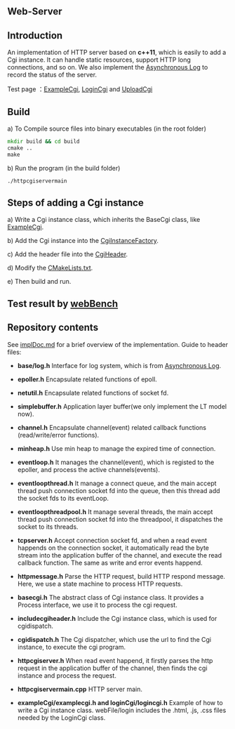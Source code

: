 ## Web-Server

## Introduction   
An implementation of HTTP server based on **c++11**, which is easily to add a Cgi instance. It can handle static resources, support HTTP long connections, and so on. We also implement the [Asynchronous Log](https://github.com/stepByStepToSky/ThreadPool-and-Asynchronous-log) to record the status of the server.

Test page ：[ExampleCgi](http://106.54.211.174:9508/cgi-bin/example?name=lufan&id=2021), [LoginCgi](http://106.54.211.174:9508/cgi-bin/login) and [UploadCgi](http://106.54.211.174:9508/cgi-bin/uploadfile) 

## Build
a) To Compile source files into binary executables (in the root folder)
```cmd
mkdir build && cd build
cmake ..
make
```

b) Run the program (in the build folder)
```cmd
./httpcgiservermain
```

## Steps of adding a Cgi instance
a) Write a Cgi instance class, which inherits the BaseCgi class, like [ExampleCgi](https://github.com/stepByStepToSky/Web-Server/blob/master/exampleCgi/examplecgi.h).

b) Add the Cgi instance into the [CgiInstanceFactory](https://github.com/stepByStepToSky/Web-Server/blob/master/cgidispatch.cpp).

c) Add the header file into the [CgiHeader](https://github.com/stepByStepToSky/Web-Server/blob/master/includecgiheader.h).

d) Modify the [CMakeLists.txt](https://github.com/stepByStepToSky/Web-Server/blob/master/CMakeLists.txt).

e) Then build and run.


## Test result by [webBench](https://github.com/stepByStepToSky/Web-Server/blob/master/testResultByWebBench/testResult.md)

## Repository contents
See [implDoc.md](https://github.com/stepByStepToSky/Web-Server/blob/master/implDoc.md) for a brief overview of the implementation.
Guide to header files:
- **base/log.h** Interface for log system, which is from [Asynchronous Log](https://github.com/stepByStepToSky/ThreadPool-and-Asynchronous-log).

- **epoller.h** Encapsulate related functions of epoll.
- **netutil.h** Encapsulate related functions of socket fd.
- **simplebuffer.h** Application layer buffer(we only implement the LT model now).
- **channel.h** Encapsulate channel(event) related callback functions (read/write/error functions).
- **minheap.h** Use min heap to manage the expired time of connection.
- **eventloop.h** It manages the channel(event), which is registed to the epoller, and process the active channels(events).
- **eventloopthread.h** It manage a connect queue, and the main accept thread push connection socket fd into the queue, then this thread add the socket fds to its eventLoop.
- **eventloopthreadpool.h** It manage several threads, the main accept thread push connection socket fd into the threadpool, it dispatches the socket to its threads.
- **tcpserver.h** Accept connection socket fd, and when a read event happends on the connection socket, it automatically read the byte stream into the application buffer of the channel, and execute the read callback function. The same as write and error events happend.
- **httpmessage.h** Parse the HTTP request, build HTTP respond message. Here, we use a state machine to process HTTP requests.
- **basecgi.h** The abstract class of Cgi instance class. It provides a Process interface, we use it to process the cgi request.
- **includecgiheader.h** Include the Cgi instance class, which is used for cgidispatch.
- **cgidispatch.h** The Cgi dispatcher, which use the url to find the Cgi instance, to execute the cgi program.
- **httpcgiserver.h** When read event happend, it firstly parses the http request in the application buffer of the channel, then finds the cgi instance and process the request.
- **httpcgiservermain.cpp** HTTP server main.
- **exampleCgi/examplecgi.h and loginCgi/logincgi.h** Example of how to write a Cgi instance class. webFile/login includes the .html, .js, .css files needed by the LoginCgi class.
